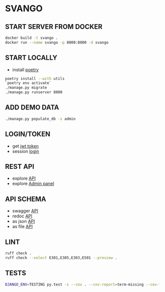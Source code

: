# SVANGO


## START SERVER FROM DOCKER
```bash
docker build -t svango .
docker run --name svango -p 8000:8000 -d svango
```

## START LOCALLY
* install [poetry](https://python-poetry.org/docs/#installation) 
```bash
poetry install --with utils
`poetry env activate`
./manage.py migrate
./manage.py runserver 8000
```

## ADD DEMO DATA
```bash
./manage.py populate_db -s admin
```

## LOGIN/TOKEN
* get [jwt token](http://127.0.0.1:8000/api/v1/actors/token-obtain/) 
* session [login](http://localhost:8000/actors/users/login/) 


## REST API
* explore [API](http://localhost:8000/api/v1/) 
* explore [Admin panel](http://localhost:8000/admin/)


## API SCHEMA
* swagger [API](http://localhost:8000/api/v1/schema/swagger-ui) 
* redoc [API](http://localhost:8000/api/v1/schema/redoc) 
* as json [API](http://localhost:8000/api/v1/schema/?format=json) 
* as file [API](http://localhost:8000/api/v1/schema/) 


## LINT
```bash
ruff check .
ruff check --select E301,E305,E303,E501 --preview .
 ```

## TESTS
```bash
DJANGO_ENV=TESTING py.test -s --cov . --cov-report=term-missing --cov-fail-under=100 --no-cov-on-fail --tb long
```
